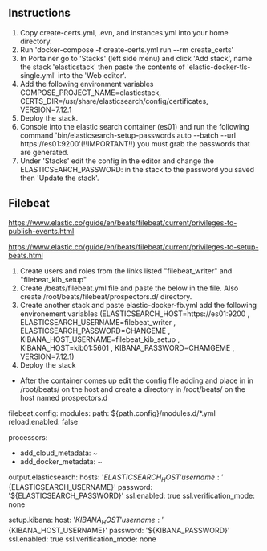 ## Instructions

1. Copy create-certs.yml, .evn, and instances.yml into your home directory.
2. Run 'docker-compose -f create-certs.yml run --rm create_certs'
3. In Portainer go to 'Stacks' (left side menu) and click 'Add stack', name the stack 'elasticstack' then paste the contents of 'elastic-docker-tls-single.yml' into the 'Web editor'.
4. Add the following environment variables COMPOSE_PROJECT_NAME=elasticstack, CERTS_DIR=/usr/share/elasticsearch/config/certificates, VERSION=7.12.1
5. Deploy the stack.
6. Console into the elastic search container (es01) and run the following command 'bin/elasticsearch-setup-passwords auto --batch --url https://es01:9200'(!!IMPORTANT!!) you must grab the passwords that are generated.
7.  Under 'Stacks' edit the config in the editor and change the ELASTICSEARCH_PASSWORD: in the stack to the password you saved then 'Update the stack'.




## Filebeat



https://www.elastic.co/guide/en/beats/filebeat/current/privileges-to-publish-events.html

https://www.elastic.co/guide/en/beats/filebeat/current/privileges-to-setup-beats.html

1. Create users and roles from the links listed "filebeat_writer" and "filebeat_kib_setup"
2. Create /beats/filebeat.yml file and paste the below in the file. Also create /root/beats/filebeat/prospectors.d/ directory.
2. Create another stack and paste elastic-docker-fb.yml add the following environement variables (ELASTICSEARCH_HOST=https://es01:9200 , ELASTICSEARCH_USERNAME=filebeat_writer , ELASTICSEARCH_PASSWORD=CHANGEME , KIBANA_HOST_USERNAME=filebeat_kib_setup , KIBANA_HOST=kib01:5601 , KIBANA_PASSWORD=CHAMGEME , VERSION=7.12.1)
3. Deploy the stack

- After the container comes up edit the config file adding and place in in /root/beats/ on the host and create a directory in /root/beats/ on the host named prospectors.d

filebeat.config:
  modules:
    path: ${path.config}/modules.d/*.yml
    reload.enabled: false

processors:
  - add_cloud_metadata: ~
  - add_docker_metadata: ~

output.elasticsearch:
  hosts: '${ELASTICSEARCH_HOST}'
  username: '${ELASTICSEARCH_USERNAME}'
  password: '${ELASTICSEARCH_PASSWORD}'
  ssl.enabled: true
  ssl.verification_mode: none

setup.kibana:
  host: '${KIBANA_HOST}' 
  username: '${KIBANA_HOST_USERNAME}'
  password: '${KIBANA_PASSWORD}'
  ssl.enabled: true
  ssl.verification_mode: none
